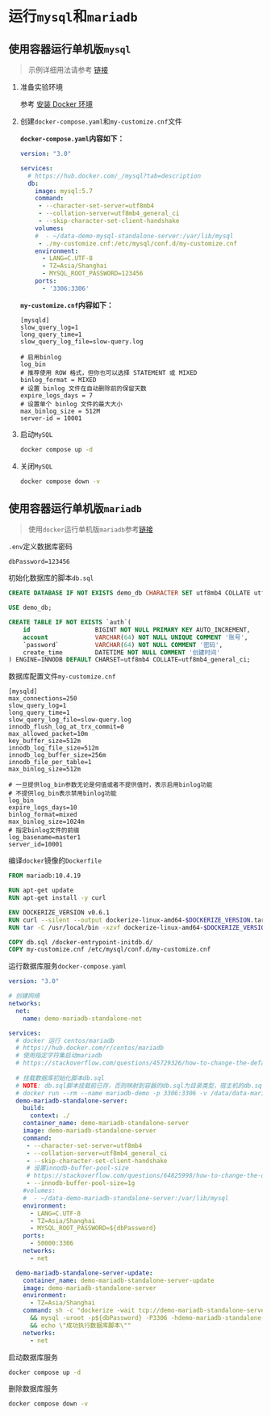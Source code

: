 # 运行`mysql`和`mariadb`

## 使用容器运行单机版`mysql`

>示例详细用法请参考 [链接](https://gitee.com/dexterleslie/demonstration/tree/master/demo-mysql/mysql-server/standalone)

1. 准备实验环境

   参考 <a href="/docker容器/docker的安装/" target="_blank">安装 Docker 环境</a>

2. 创建`docker-compose.yaml`和`my-customize.cnf`文件

   **`docker-compose.yaml`内容如下：**

   ```yaml
   version: "3.0"
   
   services:
     # https://hub.docker.com/_/mysql?tab=description  
     db:
       image: mysql:5.7
       command:
        - --character-set-server=utf8mb4
        - --collation-server=utf8mb4_general_ci
        - --skip-character-set-client-handshake 
       volumes:
       #  - ~/data-demo-mysql-standalone-server:/var/lib/mysql
        - ./my-customize.cnf:/etc/mysql/conf.d/my-customize.cnf
       environment:
         - LANG=C.UTF-8
         - TZ=Asia/Shanghai
         - MYSQL_ROOT_PASSWORD=123456
       ports:
         - '3306:3306'
   
   ```

   **`my-customize.cnf`内容如下：**

   ```properties
   [mysqld]
   slow_query_log=1
   long_query_time=1
   slow_query_log_file=slow-query.log
   
   # 启用binlog
   log_bin
   # 推荐使用 ROW 格式，但你也可以选择 STATEMENT 或 MIXED
   binlog_format = MIXED
   # 设置 binlog 文件在自动删除前的保留天数   
   expire_logs_days = 7  
   # 设置单个 binlog 文件的最大大小
   max_binlog_size = 512M
   server-id = 10001
   
   ```

3. 启动`MySQL`

   ```sh
   docker compose up -d
   ```

4. 关闭`MySQL`

   ```sh
   docker compose down -v
   ```




## 使用容器运行单机版`mariadb`

> 使用`docker`运行单机版`mariadb`参考[链接](https://gitee.com/dexterleslie/demonstration/tree/master/demo-mysql-n-mariadb/mariadb-server/standalone)

`.env`定义数据库密码

```properties
dbPassword=123456
```

初始化数据库的脚本`db.sql`

```sql
CREATE DATABASE IF NOT EXISTS demo_db CHARACTER SET utf8mb4 COLLATE utf8mb4_unicode_ci;

USE demo_db;

CREATE TABLE IF NOT EXISTS `auth`(
    id                  BIGINT NOT NULL PRIMARY KEY AUTO_INCREMENT,
    account             VARCHAR(64) NOT NULL UNIQUE COMMENT '账号',
    `password`          VARCHAR(64) NOT NULL COMMENT '密码',
    create_time         DATETIME NOT NULL COMMENT '创建时间'
) ENGINE=INNODB DEFAULT CHARSET=utf8mb4 COLLATE=utf8mb4_general_ci;
```

数据库配置文件`my-customize.cnf`

```properties
[mysqld]
max_connections=250
slow_query_log=1
long_query_time=1
slow_query_log_file=slow-query.log
innodb_flush_log_at_trx_commit=0
max_allowed_packet=10m
key_buffer_size=512m
innodb_log_file_size=512m
innodb_log_buffer_size=256m
innodb_file_per_table=1
max_binlog_size=512m

# 一旦提供log_bin参数无论是何值或者不提供值时，表示启用binlog功能
# 不提供log_bin表示禁用binlog功能
log_bin
expire_logs_days=10
binlog_format=mixed
max_binlog_size=1024m
# 指定binlog文件的前缀
log_basename=master1
server_id=10001
```

编译`docker`镜像的`Dockerfile`

```dockerfile
FROM mariadb:10.4.19

RUN apt-get update
RUN apt-get install -y curl

ENV DOCKERIZE_VERSION v0.6.1
RUN curl --silent --output dockerize-linux-amd64-$DOCKERIZE_VERSION.tar.gz https://bucketxyh.oss-cn-hongkong.aliyuncs.com/docker/dockerize-linux-amd64-v0.6.1.tar.gz
RUN tar -C /usr/local/bin -xzvf dockerize-linux-amd64-$DOCKERIZE_VERSION.tar.gz && rm dockerize-linux-amd64-$DOCKERIZE_VERSION.tar.gz

COPY db.sql /docker-entrypoint-initdb.d/
COPY my-customize.cnf /etc/mysql/conf.d/my-customize.cnf
```

运行数据库服务`docker-compose.yaml`

```yaml
version: "3.0"

# 创建网络
networks:
  net:
    name: demo-mariadb-standalone-net

services:
  # docker 运行 centos/mariadb
  # https://hub.docker.com/r/centos/mariadb
  # 使用指定字符集启动mariadb
  # https://stackoverflow.com/questions/45729326/how-to-change-the-default-character-set-of-mysql-using-docker-compose/53629912
  
  # 挂载数据库初始化脚本db.sql
  # NOTE: db.sql脚本挂载前已存，否则映射到容器的db.sql为目录类型，宿主机的db.sql需要chmod a+r db.sql赋予r权限，否则容器启动过程中会失败并且提示permission denied。
  # docker run --rm --name mariadb-demo -p 3306:3306 -v /data/data-mariadb-demo:/var/lib/mysql -v $(pwd)/db.sql:/docker-entrypoint-initdb.d/db.sql -e MYSQL_ROOT_PASSWORD=123456 -e TZ=Asia/Shanghai mariadb:10.4.19  --character-set-server=utf8mb4 --collation-server=utf8mb4_general_ci --skip-character-set-client-handshake
  demo-mariadb-standalone-server:
    build:
      context: ./
    container_name: demo-mariadb-standalone-server
    image: demo-mariadb-standalone-server
    command:
     - --character-set-server=utf8mb4
     - --collation-server=utf8mb4_general_ci
     - --skip-character-set-client-handshake
     # 设置innodb-buffer-pool-size
     # https://stackoverflow.com/questions/64825998/how-to-change-the-default-config-for-mysql-when-using-docker-image
     - --innodb-buffer-pool-size=1g
    #volumes:
    #  - ~/data-demo-mariadb-standalone-server:/var/lib/mysql
    environment:
      - LANG=C.UTF-8
      - TZ=Asia/Shanghai
      - MYSQL_ROOT_PASSWORD=${dbPassword}
    ports:
      - 50000:3306
    networks:
      - net

  demo-mariadb-standalone-server-update:
    container_name: demo-mariadb-standalone-server-update
    image: demo-mariadb-standalone-server
    environment:
      - TZ=Asia/Shanghai
    command: sh -c "dockerize -wait tcp://demo-mariadb-standalone-server:3306 -timeout 120s -wait-retry-interval 5s
      && mysql -uroot -p${dbPassword} -P3306 -hdemo-mariadb-standalone-server demo_db < /docker-entrypoint-initdb.d/db.sql
      && echo \"成功执行数据库脚本\""
    networks:
      - net

```

启动数据库服务

```bash
docker compose up -d
```

删除数据库服务

```bash
docker compose down -v
```

